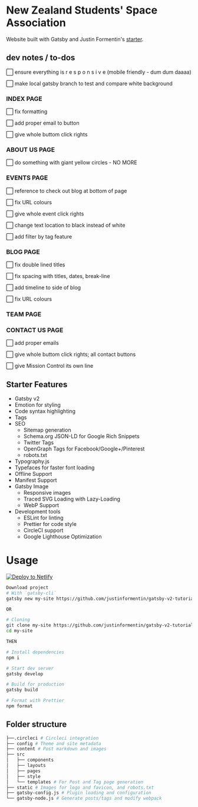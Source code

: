 # New Zealand Students' Space Association
Website built with Gatsby and Justin Formentin's <a href="https://github.com/justinformentin/gatsby-v2-tutorial-starter">starter</a>.

## dev notes / to-dos

:white_large_square: ensure everything is r e s p o n s i v e (mobile friendly - dum dum daaaa)

:white_large_square: make local gatsby branch to test and compare white background


### INDEX PAGE

:white_large_square: fix formatting

:white_large_square: add proper email to button

:white_large_square: give whole buttom click rights


### ABOUT US PAGE

:white_large_square: do something with giant yellow circles - NO MORE


### EVENTS PAGE

:white_large_square: reference to check out blog at bottom of page

:white_large_square: fix URL colours

:white_large_square: give whole event click rights

:white_large_square: change text location to black instead of white

:white_large_square: add filter by tag feature


### BLOG PAGE

:white_large_square: fix double lined titles

:white_large_square: fix spacing with titles, dates, break-line

:white_large_square: add timeline to side of blog

:white_large_square: fix URL colours


### TEAM PAGE


### CONTACT US PAGE

:white_large_square: add proper emails

:white_large_square: give whole buttom click rights; all contact buttons

:white_large_square: give Mission Control its own line

## Starter Features

- Gatsby v2
- Emotion for styling
- Code syntax highlighting
- Tags
- SEO
  - Sitemap generation
  - Schema.org JSON-LD for Google Rich Snippets
  - Twitter Tags
  - OpenGraph Tags for Facebook/Google+/Pinterest
  - robots.txt
- Typography.js
- Typefaces for faster font loading
- Offline Support
- Manifest Support
- Gatsby Image
  - Responsive images
  - Traced SVG Loading with Lazy-Loading
  - WebP Support
- Development tools
  - ESLint for linting
  - Prettier for code style
  - CircleCI support
  - Google Lighthouse Optimization

# Usage

[![Deploy to Netlify](https://www.netlify.com/img/deploy/button.svg)](https://app.netlify.com/start/deploy?repository=https://github.com/justinformentin/gatsby-v2-tutorial-starter)

```bash
Download project
# With `gatsby-cli`
gatsby new my-site https://github.com/justinformentin/gatsby-v2-tutorial-starter

OR

# Cloning
git clone my-site https://github.com/justinformentin/gatsby-v2-tutorial-starter.git
cd my-site

THEN

# Install dependencies
npm i

# Start dev server
gatsby develop

# Build for production
gatsby build

# Format with Prettier
npm format

```

## Folder structure
```bash
├──.circleci # Circleci integration
├── config # Theme and site metadata
├── content # Post markdown and images
├── src
│   ├── components
│   ├── layouts
│   ├── pages
│   ├── style
│   └── templates # For Post and Tag page generation
├── static # Images for logo and favicon, and robots.txt
├── gatsby-config.js # Plugin loading and configuration
└── gatsby-node.js # Generate posts/tags and modify webpack
```
